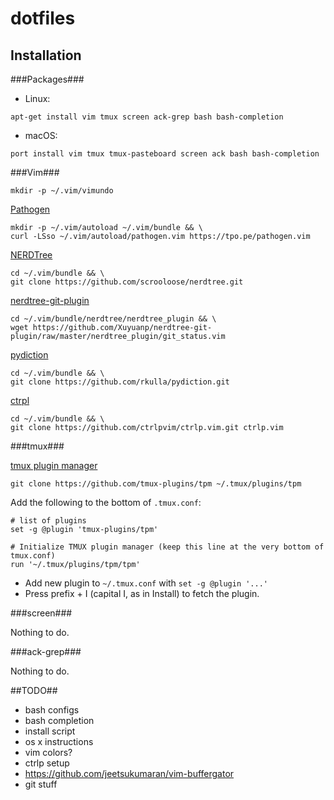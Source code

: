 # dotfiles

## Installation

###Packages###

- Linux:

```
apt-get install vim tmux screen ack-grep bash bash-completion
```

- macOS:

```
port install vim tmux tmux-pasteboard screen ack bash bash-completion
```

###Vim###

```
mkdir -p ~/.vim/vimundo
```

[Pathogen](https://github.com/tpope/vim-pathogen)
```
mkdir -p ~/.vim/autoload ~/.vim/bundle && \
curl -LSso ~/.vim/autoload/pathogen.vim https://tpo.pe/pathogen.vim
```

[NERDTree](https://github.com/scrooloose/nerdtree)
```
cd ~/.vim/bundle && \
git clone https://github.com/scrooloose/nerdtree.git
```

[nerdtree-git-plugin](https://github.com/Xuyuanp/nerdtree-git-plugin)
```
cd ~/.vim/bundle/nerdtree/nerdtree_plugin && \
wget https://github.com/Xuyuanp/nerdtree-git-plugin/raw/master/nerdtree_plugin/git_status.vim
```

[pydiction](http://rkulla.github.io/pydiction/)
```
cd ~/.vim/bundle && \
git clone https://github.com/rkulla/pydiction.git
```

[ctrpl](https://github.com/ctrlpvim/ctrlp.vim)
```
cd ~/.vim/bundle && \
git clone https://github.com/ctrlpvim/ctrlp.vim.git ctrlp.vim
```

###tmux###

[tmux plugin manager](https://github.com/tmux-plugins/tpm)
```
git clone https://github.com/tmux-plugins/tpm ~/.tmux/plugins/tpm
```

Add the following to the bottom of `.tmux.conf`:
```
# list of plugins
set -g @plugin 'tmux-plugins/tpm'

# Initialize TMUX plugin manager (keep this line at the very bottom of tmux.conf)
run '~/.tmux/plugins/tpm/tpm'
```

- Add new plugin to `~/.tmux.conf` with `set -g @plugin '...'`
- Press prefix + I (capital I, as in Install) to fetch the plugin.


###screen###

Nothing to do.

###ack-grep###

Nothing to do.


##TODO##

- bash configs
- bash completion
- install script
- os x instructions
- vim colors?
- ctrlp setup
- https://github.com/jeetsukumaran/vim-buffergator
- git stuff

